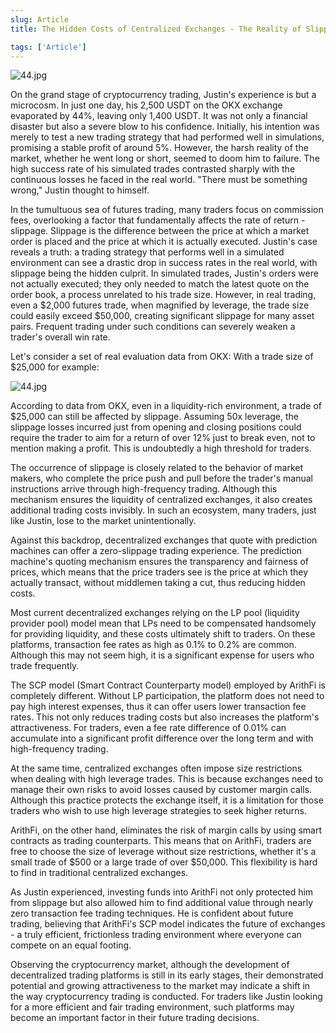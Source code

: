 ```yaml
---
slug: Article
title: The Hidden Costs of Centralized Exchanges - The Reality of Slippage.

tags: ['Article']
---
```


![44.jpg](https://nftstorage.link/ipfs/bafybeidlotmgxvc3gm2exmilhdvn77bqmkwp7bio573ztzjs5pmhpvbkbm)

On the grand stage of cryptocurrency trading, Justin's experience is but a microcosm. In just one day, his 2,500 USDT on the OKX exchange evaporated by 44%, leaving only 1,400 USDT. It was not only a financial disaster but also a severe blow to his confidence. Initially, his intention was merely to test a new trading strategy that had performed well in simulations, promising a stable profit of around 5%. However, the harsh reality of the market, whether he went long or short, seemed to doom him to failure. The high success rate of his simulated trades contrasted sharply with the continuous losses he faced in the real world. "There must be something wrong," Justin thought to himself.

In the tumultuous sea of futures trading, many traders focus on commission fees, overlooking a factor that fundamentally affects the rate of return - slippage. Slippage is the difference between the price at which a market order is placed and the price at which it is actually executed. Justin's case reveals a truth: a trading strategy that performs well in a simulated environment can see a drastic drop in success rates in the real world, with slippage being the hidden culprit. In simulated trades, Justin's orders were not actually executed; they only needed to match the latest quote on the order book, a process unrelated to his trade size. However, in real trading, even a $2,000 futures trade, when magnified by leverage, the trade size could easily exceed $50,000, creating significant slippage for many asset pairs. Frequent trading under such conditions can severely weaken a trader's overall win rate.

Let's consider a set of real evaluation data from OKX:
With a trade size of $25,000 for example:

![44.jpg](https://nftstorage.link/ipfs/bafybeiewda3sb2kgwrhm5ysikhogc7k4kvwivaj6tmhggyr2vf4pmmpxnm)

According to data from OKX, even in a liquidity-rich environment, a trade of $25,000 can still be affected by slippage. Assuming 50x leverage, the slippage losses incurred just from opening and closing positions could require the trader to aim for a return of over 12% just to break even, not to mention making a profit. This is undoubtedly a high threshold for traders.

The occurrence of slippage is closely related to the behavior of market makers, who complete the price push and pull before the trader's manual instructions arrive through high-frequency trading. Although this mechanism ensures the liquidity of centralized exchanges, it also creates additional trading costs invisibly. In such an ecosystem, many traders, just like Justin, lose to the market unintentionally.

Against this backdrop, decentralized exchanges that quote with prediction machines can offer a zero-slippage trading experience. The prediction machine's quoting mechanism ensures the transparency and fairness of prices, which means that the price traders see is the price at which they actually transact, without middlemen taking a cut, thus reducing hidden costs.

Most current decentralized exchanges relying on the LP pool (liquidity provider pool) model mean that LPs need to be compensated handsomely for providing liquidity, and these costs ultimately shift to traders. On these platforms, transaction fee rates as high as 0.1% to 0.2% are common. Although this may not seem high, it is a significant expense for users who trade frequently.

The SCP model (Smart Contract Counterparty model) employed by ArithFi is completely different. Without LP participation, the platform does not need to pay high interest expenses, thus it can offer users lower transaction fee rates. This not only reduces trading costs but also increases the platform's attractiveness. For traders, even a fee rate difference of 0.01% can accumulate into a significant profit difference over the long term and with high-frequency trading.

At the same time, centralized exchanges often impose size restrictions when dealing with high leverage trades. This is because exchanges need to manage their own risks to avoid losses caused by customer margin calls. Although this practice protects the exchange itself, it is a limitation for those traders who wish to use high leverage strategies to seek higher returns.

ArithFi, on the other hand, eliminates the risk of margin calls by using smart contracts as trading counterparts. This means that on ArithFi, traders are free to choose the size of leverage without size restrictions, whether it's a small trade of $500 or a large trade of over $50,000. This flexibility is hard to find in traditional centralized exchanges.

As Justin experienced, investing funds into ArithFi not only protected him from slippage but also allowed him to find additional value through nearly zero transaction fee trading techniques. He is confident about future trading, believing that ArithFi's SCP model indicates the future of exchanges - a truly efficient, frictionless trading environment where everyone can compete on an equal footing.

Observing the cryptocurrency market, although the development of decentralized trading platforms is still in its early stages, their demonstrated potential and growing attractiveness to the market may indicate a shift in the way cryptocurrency trading is conducted. For traders like Justin looking for a more efficient and fair trading environment, such platforms may become an important factor in their future trading decisions.


